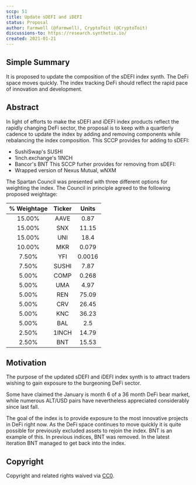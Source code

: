 ```yaml
---
sccp: 51
title: Update sDEFI and iDEFI
status: Proposal
author: Farmwell (@farmwell), CryptoToit (@CryptoToit)
discussions-to: https://research.synthetix.io/
created: 2021-01-21
---
```


<!--You can leave these HTML comments in your merged SIP and delete the visible duplicate text guides, they will not appear and may be helpful to refer to if you edit it again. This is the suggested template for new SCCPs. Note that an SCCP number will be assigned by an editor. When opening a pull request to submit your SCCP, please use an abbreviated title in the filename, `sccp-draft_title_abbrev.md`. The title should be 44 characters or less.-->

## Simple Summary
<!--"If you can't explain it simply, you don't understand it well enough." Provide a simplified and layman-accessible explanation of the SCCP.-->
It is proposed to update the composition of the sDEFI index synth. The DeFi space moves quickly. The index tracking DeFi should reflect the rapid pace of innovation and development.

## Abstract
<!--A short (~200 word) description of the variable change proposed.-->
In light of efforts to make the sDEFI and iDEFI index products reflect the rapidly changing DeFi sector, the proposal is to keep with a quartlerly cadence to update the index by adding and removing components while rebalancing the index composition.
This SCCP provides for adding to sDEFI:
  * SushiSwap's SUSHI
  * 1inch.exchange's 1INCH
  * Bancor's BNT
This SCCP furher provides for removing from sDEFI:
  * Wrapped version of Nexus Mutual, wNXM

The Spartan Council was presented with three different options for weighting the index. 
The Council in principle agreed to the following proposed weightage: 


| % Weightage  |  Ticker  |  Units |
|:------------:|:--------:|:------:|
|    15.00%    |   AAVE   |  0.87  |
|    15.00%    |    SNX   |  11.15 |
|    15.00%    |    UNI   |  18.4  |
|    10.00%    |    MKR   |  0.079 |
|     7.50%    |    YFI   | 0.0016 |
|     7.50%    |   SUSHI  |  7.87  |
|     5.00%    |   COMP   |  0.268 |
|     5.00%    |    UMA   |  4.97  |
|     5.00%    |    REN   |  75.09 |
|     5.00%    |    CRV   |  26.45 |
|     5.00%    |    KNC   |  36.23 |
|     5.00%    |    BAL   |   2.5  |
|     2.50%    |   1INCH  |  14.79 |
|     2.50%    |    BNT   |  15.53 | 
  
  
## Motivation
<!--The motivation is critical for SCCPs that want to update variables within Synthetix. It should clearly explain why the existing variable is not incentive aligned. SCCP submissions without sufficient motivation may be rejected outright.-->
The purpose of the updated sDEFI and iDEFI index synth is to attract traders wishing to gain exposure to the burgeoning DeFi sector.

Some have claimed the January is month 6 of a 36 month DeFi bear market, while numerous ALT/USD pairs have nevertheless appreciated considerably since last fall.

The goal of the index is to provide exposure to the most innovative projects in DeFi right now. As the DeFi space continues to move quickly it is quite possible for previously excluded assets to rejoin the index. 
BNT is an example of this. In previous indices, BNT was removed. In the latest iteration BNT managed to get back into the index. 

## Copyright
Copyright and related rights waived via [CC0](https://creativecommons.org/publicdomain/zero/1.0/).
 
